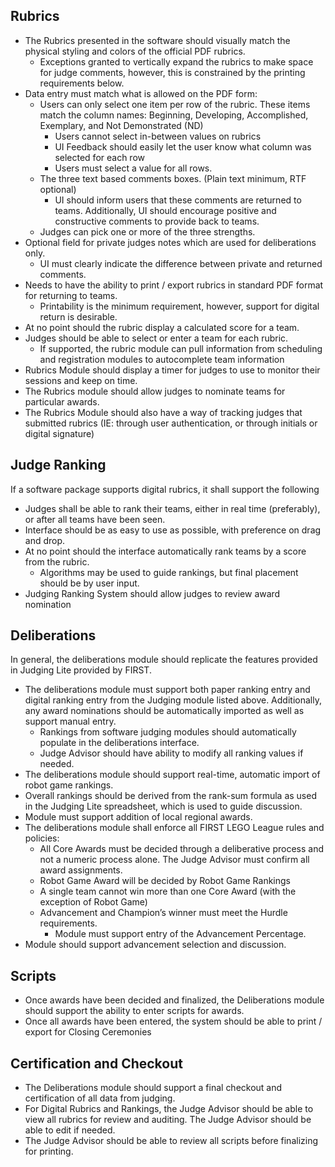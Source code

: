 ## Rubrics
- The Rubrics presented in the software should visually match the physical styling and colors of the official PDF rubrics.
  - Exceptions granted to vertically expand the rubrics to make space for judge comments, however, this is constrained by the printing requirements below.
- Data entry must match what is allowed on the PDF form:
  - Users can only select one item per row of the rubric.  These items match the column names: Beginning, Developing, Accomplished, Exemplary, and Not Demonstrated (ND)
    - Users cannot select in-between values on rubrics  
    - UI Feedback should easily let the user know what column was selected for each row
    - Users must select a value for all rows.
  - The three text based comments boxes.  (Plain text minimum, RTF optional)
    - UI should inform users that these comments are returned to teams.  Additionally, UI should encourage positive and constructive comments to provide back to teams.
  - Judges can pick one or more of the three strengths.  
- Optional field for private judges notes which are used for deliberations only.
  - UI must clearly indicate the difference between private and returned comments.
- Needs to have the ability to print / export rubrics in standard PDF format for returning to teams.  
  - Printability is the minimum requirement, however, support for digital return is desirable.
- At no point should the rubric display a calculated score for a team.  
- Judges should be able to select or enter a team for each rubric.  
  - If supported, the rubric module can pull information from scheduling and registration modules to autocomplete team information
- Rubrics Module should display a timer for judges to use to monitor their sessions and keep on time.
- The Rubrics module should allow judges to nominate teams for particular awards.
- The Rubrics Module should also have a way of tracking judges that submitted rubrics (IE: through user authentication, or through initials or digital signature)

## Judge Ranking
If a software package supports digital rubrics, it shall support the following
- Judges shall be able to rank their teams, either in real time (preferably), or after all teams have been seen.
- Interface should be as easy to use as possible, with preference on drag and drop.  
- At no point should the interface automatically rank teams by a score from the rubric.
  - Algorithms may be used to guide rankings, but final placement should be by user input.
- Judging Ranking System should allow judges to review award nomination

## Deliberations
In general, the deliberations module should replicate the features provided in Judging Lite provided by FIRST.
- The deliberations module must support both paper ranking entry and digital ranking entry from the Judging module listed above.  Additionally, any award nominations should be automatically imported as well as support manual entry.  
  - Rankings from software judging modules should automatically populate in the deliberations interface.
  - Judge Advisor should have ability to modify all ranking values if needed.
- The deliberations module should support real-time, automatic import of robot game rankings.
- Overall rankings should be derived from the rank-sum formula as used in the Judging Lite spreadsheet, which is used to guide discussion.
- Module must support addition of local regional awards.
- The deliberations module shall enforce all FIRST LEGO League rules and policies:
  - All Core Awards must be decided through a deliberative process and not a numeric process alone.  The Judge Advisor must confirm all award assignments.  
  - Robot Game Award will be decided by Robot Game Rankings
  - A single team cannot win more than one Core Award (with the exception of Robot Game)
  - Advancement and Champion’s winner must meet the Hurdle requirements.  
    - Module must support entry of the Advancement Percentage.
- Module should support advancement selection and discussion.

## Scripts
- Once awards have been decided and finalized, the Deliberations module should support the ability to enter scripts for awards.
- Once all awards have been entered, the system should be able to print / export for Closing Ceremonies

## Certification and Checkout
- The Deliberations module should support a final checkout and certification of all data from judging.  
- For Digital Rubrics and Rankings, the Judge Advisor should be able to view all rubrics for review and auditing.  The Judge Advisor should be able to edit if needed.
- The Judge Advisor should be able to review all scripts before finalizing for printing. 
